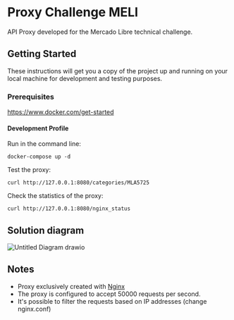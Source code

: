 # Proxy Challenge MELI

API Proxy developed for the Mercado Libre technical challenge.

## Getting Started
These instructions will get you a copy of the project up and running on your local machine for development and testing purposes.


### Prerequisites
https://www.docker.com/get-started

#### Development Profile

Run in the command line:
```
docker-compose up -d
```

Test the proxy:
```
curl http://127.0.0.1:8080/categories/MLA5725
```

Check the statistics of the proxy:
```
curl http://127.0.0.1:8080/nginx_status
```

## Solution diagram
![Untitled Diagram drawio](https://user-images.githubusercontent.com/77750560/163820888-a1e09a44-b072-4505-b0a2-1de624f0fbb8.png)

## Notes
* Proxy exclusively created with [Nginx](https://www.nginx.com/)
* The proxy is configured to accept 50000 requests per second.
* It's possible to filter the requests based on IP addresses (change nginx.conf)
